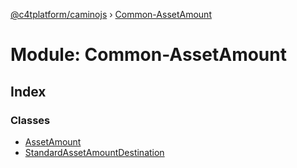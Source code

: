 [@c4tplatform/caminojs](../README.md) › [Common-AssetAmount](common_assetamount.md)

# Module: Common-AssetAmount

## Index

### Classes

* [AssetAmount](../classes/common_assetamount.assetamount.md)
* [StandardAssetAmountDestination](../classes/common_assetamount.standardassetamountdestination.md)
